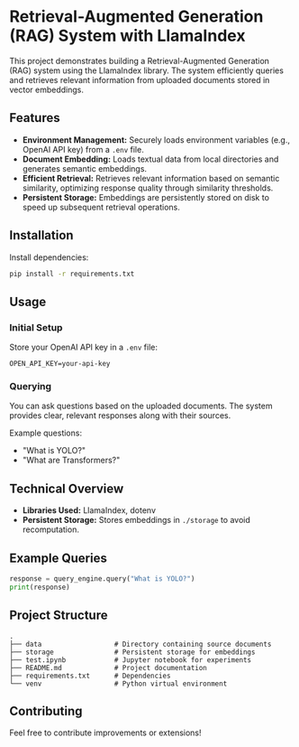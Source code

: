 # Retrieval-Augmented Generation (RAG) System with LlamaIndex

This project demonstrates building a Retrieval-Augmented Generation (RAG) system using the LlamaIndex library. The system efficiently queries and retrieves relevant information from uploaded documents stored in vector embeddings.

## Features

- **Environment Management:** Securely loads environment variables (e.g., OpenAI API key) from a `.env` file.
- **Document Embedding:** Loads textual data from local directories and generates semantic embeddings.
- **Efficient Retrieval:** Retrieves relevant information based on semantic similarity, optimizing response quality through similarity thresholds.
- **Persistent Storage:** Embeddings are persistently stored on disk to speed up subsequent retrieval operations.

## Installation

Install dependencies:
```bash
pip install -r requirements.txt
```

## Usage

### Initial Setup

Store your OpenAI API key in a `.env` file:
```env
OPEN_API_KEY=your-api-key
```

### Querying

You can ask questions based on the uploaded documents. The system provides clear, relevant responses along with their sources.

Example questions:
- "What is YOLO?"
- "What are Transformers?"

## Technical Overview

- **Libraries Used:** LlamaIndex, dotenv
- **Persistent Storage:** Stores embeddings in `./storage` to avoid recomputation.

## Example Queries

```python
response = query_engine.query("What is YOLO?")
print(response)
```

## Project Structure

```
.
├── data                  # Directory containing source documents
├── storage               # Persistent storage for embeddings
├── test.ipynb            # Jupyter notebook for experiments
├── README.md             # Project documentation
├── requirements.txt      # Dependencies
└── venv                  # Python virtual environment
```

## Contributing

Feel free to contribute improvements or extensions!
